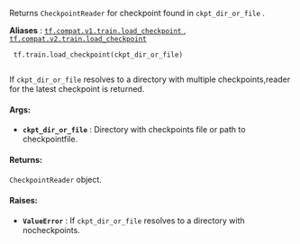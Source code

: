 Returns  `CheckpointReader`  for checkpoint found in  `ckpt_dir_or_file` .

**Aliases** : [ `tf.compat.v1.train.load_checkpoint` ](/api_docs/python/tf/train/load_checkpoint), [ `tf.compat.v2.train.load_checkpoint` ](/api_docs/python/tf/train/load_checkpoint)

```
 tf.train.load_checkpoint(ckpt_dir_or_file)
 
```

If  `ckpt_dir_or_file`  resolves to a directory with multiple checkpoints,reader for the latest checkpoint is returned.

#### Args:
- **`ckpt_dir_or_file`** : Directory with checkpoints file or path to checkpointfile.


#### Returns:
 `CheckpointReader`  object.

#### Raises:
- **`ValueError`** : If  `ckpt_dir_or_file`  resolves to a directory with nocheckpoints.
